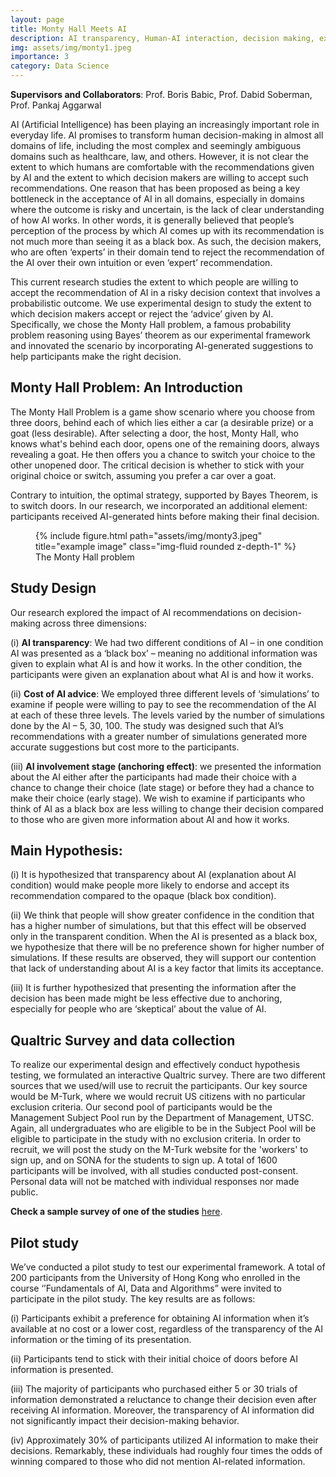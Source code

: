 ```yaml
---
layout: page
title: Monty Hall Meets AI
description: AI transparency, Human-AI interaction, decision making, experimental study 
img: assets/img/monty1.jpeg
importance: 3
category: Data Science
---
```


**Supervisors and Collaborators**:
Prof. Boris Babic, Prof. Dabid Soberman, Prof. Pankaj Aggarwal


AI (Artificial Intelligence) has been playing an increasingly important role in everyday life. AI promises to transform human decision-making in almost all domains of life, including the most complex and seemingly ambiguous domains such as healthcare, law, and others. However, it is not clear the extent to which humans are comfortable with the recommendations given by AI and the extent to which decision makers are willing to accept such recommendations. One reason that has been proposed as being a key bottleneck in the acceptance of AI in all domains, especially in domains where the outcome is risky and uncertain, is the lack of clear understanding of how AI works. In other words, it is generally believed that people’s perception of the process by which AI comes up with its recommendation is not much more than seeing it as a black box. As such, the decision makers, who are often ‘experts’ in their domain tend to reject the recommendation of the AI over their own intuition or even ‘expert’ recommendation.

This current research studies the extent to which people are willing to accept the recommendation of AI in a risky decision context that involves a probabilistic outcome. We use experimental design to study the extent to which decision makers accept or reject the ‘advice’ given by AI. Specifically, we chose the Monty Hall problem,  a famous probability problem reasoning using Bayes’ theorem as our experimental framework and innovated the scenario by incorporating AI-generated suggestions to help participants make the right decision. 

## Monty Hall Problem: An Introduction

The Monty Hall Problem is a game show scenario where you choose from three doors, behind each of which lies either a car (a desirable prize) or a goat (less desirable). After selecting a door, the host, Monty Hall, who knows what's behind each door, opens one of the remaining doors, always revealing a goat. He then offers you a chance to switch your choice to the other unopened door. The critical decision is whether to stick with your original choice or switch, assuming you prefer a car over a goat.

Contrary to intuition, the optimal strategy, supported by Bayes Theorem, is to switch doors. In our research, we incorporated an additional element: participants received AI-generated hints before making their final decision.

<div class="row justify-content-center">
    <div class="col-sm mt-3 mt-md-0">
        <figure class="text-center">
            {% include figure.html path="assets/img/monty3.jpeg" title="example image" class="img-fluid rounded z-depth-1" %}
            <figcaption class="caption">
                The Monty Hall problem
            </figcaption>
        </figure>
    </div>
</div>



## Study Design

Our research explored the impact of AI recommendations on decision-making across three dimensions:

(i) **AI transparency**: We had two different conditions of AI – in one condition AI was presented as a ‘black box’ – meaning no additional information was given to explain what AI is and how it works. In the other condition, the participants were given an explanation about what AI is and how it works. 

(ii) **Cost of AI advice**: We employed three different levels of ‘simulations’ to examine if people were willing to pay to see the recommendation of the AI at each of these three levels. The levels varied by the number of simulations done by the AI – 5, 30, 100. The study was designed such that AI’s recommendations with a greater number of simulations generated more accurate suggestions but cost more to the participants.

(iii) **AI involvement stage (anchoring effect)**: we presented the information about the AI either after the participants had made their choice with a chance to change their choice (late stage) or before they had a chance to make their choice (early stage). We wish to examine if participants who think of AI as a black box are less willing to change their decision compared to those who are given more information about AI and how it works. 

## Main Hypothesis:

(i) It is hypothesized that transparency about AI (explanation about AI condition) would make people more likely to endorse and accept its recommendation compared to the opaque (black box condition). 

(ii) We think that people will show greater confidence in the condition that has a higher number of simulations, but that this effect will be observed only in the transparent condition. When the AI is presented as a black box, we hypothesize that there will be no preference shown for higher number of simulations. If these results are observed, they will support our contention that lack of understanding about AI is a key factor that limits its acceptance.  

(iii) It is further hypothesized that presenting the information after the decision has been made might be less effective due to anchoring, especially for people who are ‘skeptical’ about the value of AI. 


## Qualtric Survey and data collection

To realize our experimental design and effectively conduct hypothesis testing, we formulated an interactive Qualtric survey. There are two different sources that we used/will use to recruit the participants. Our key source would be M-Turk, where we would recruit US citizens with no particular exclusion criteria. Our second pool of participants would be the Management Subject Pool run by the Department of Management, UTSC. Again, all undergraduates who are eligible to be in the Subject Pool will be eligible to participate in the study with no exclusion criteria. In order to recruit, we will post the study on the M-Turk website for the 'workers' to sign up, and on SONA for the students to sign up.  A total of 1600 participants will be involved, with all studies conducted post-consent. Personal data will not be matched with individual responses nor made public.

**Check a sample survey of one of the studies** <a href="https://rotman.az1.qualtrics.com/jfe/form/SV_0OkIiCc49gxrHts" target="_blank">here</a>.

## Pilot study

We’ve conducted a pilot study to test our experimental framework. A total of 200 participants from the University of Hong Kong who enrolled in the course ‘’Fundamentals of AI, Data and Algorithms” were invited to participate in the pilot study. The key results are as follows: 

(i) Participants exhibit a preference for obtaining AI information when it’s available at no cost or a lower cost, regardless of the transparency of the AI information or the timing of its presentation.  

(ii) Participants tend to stick with their initial choice of doors before AI information is presented.  

(iii) The majority of participants who purchased either 5 or 30 trials of information demonstrated a reluctance to change their decision even after receiving AI information. Moreover, the transparency of AI information did not significantly impact their decision-making behavior.  

(iv) Approximately 30% of participants utilized AI information to make their decisions. Remarkably, these individuals had roughly four times the odds of winning compared to those who did not mention AI-related information. 

